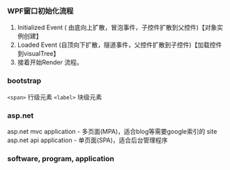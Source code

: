 ### WPF窗口初始化流程
1. Initialized Event ( 由底向上扩散，冒泡事件，子控件扩散到父控件)【对象实例创建】
2. Loaded Event (自顶向下扩散，隧道事件，父控件扩散到子控件)【加载控件到visualTree】
3. 接着开始Render 流程。

### bootstrap
`<span>` 行级元素
`<label>` 块级元素

### asp.net 
asp.net mvc application - 多页面(MPA)，适合blog等需要google索引的 site
asp.net api application  - 单页面(SPA)，适合后台管理程序

### software, program, application
